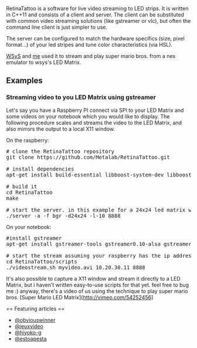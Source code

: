 RetinaTattoo is a software for live video streaming to LED strips. It is written in C++11 and consists of a client and server. The client can be substituted with common video streaming solutions (like gstreamer or vlc), but often the command line client is just simpler to use.

The server can be configured to match the hardware specifics  (size, pixel format...) of your led stripes and tune color characteristics (via HSL).

[WSyS](http://metalab.at/wiki/User:WSyS) and [me](http://metalab.at/wiki/User:amir) used it to stream and play super mario bros. from a nes emulator to wsys's LED Matrix.

## Examples ##

### Streaming video to you LED Matrix using gstreamer ###
Let's say you have a Raspberry PI connect via SPI to your LED Matrix and some videos on your notebook which you would like to display.
The following procedure scales and streams the video to the LED Matrix, and also mirrors the output to a local X11 window.

On the raspberry:
<pre>
# clone the RetinaTattoo repository
git clone https://github.com/Metalab/RetinaTattoo.git

# install dependencies
apt-get install build-essential libboost-system-dev libboost-thread-dev

# build it
cd RetinaTattoo
make

# start the server. in this example for a 24x24 led matrix with bgr pixel format and alternating scan line direction. additionally it slightly dims lightness.
./server -a -f bgr -d24x24 -l-10 8888
</pre>


On your notebook:
<pre>
#install gstreamer 
apt-get install gstreamer-tools gstreamer0.10-alsa gstreamer0.10-ffmpeg gstreamer0.10-plugins-base gstreamer0.10-plugins-good gstreamer0.10-plugins-ugly gstreamer0.10-x

# start the stream assuming your raspberry has the ip address 10.20.30.11
cd RetinaTattoo/scripts
./videostream.sh myvideo.avi 10.20.30.11 8888
</pre>

It's also possible to capture a X11 window and stream it directly to a LED Matrix, but i haven't written easy-to-use scripts for that yet. feel free to bug me :)
anyway, there's a video of us using the technique to play super mario bros. [Super Mario LED Matrix](http://vimeo.com/54252456]

== Featuring articles ==

* [@obviouswinner](http://www.obviouswinner.com/obvwin/2012/11/26/ultra-low-res-super-mario-bros-on-a-large-glowing-led-strip.html)
* [@jeuxvideo](http://www.jeuxvideo.org/index.php/2012/11/27/une-version-de-super-mario-bros-comme-vous-nen-avez-jamais-vu/)
* [@hiyoko-g](http://www.hiyoko-g.com/30349_led_mario/)
* [@estoapesta](http://estoapesta.com/2012/11/27/el-primer-juego-de-super-mario-bros-en-una-matriz-led-de-ultra-baja-resolucion/)


